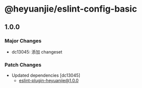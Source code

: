 # @heyuanjie/eslint-config-basic

## 1.0.0

### Major Changes

- dc13045: 添加 changeset

### Patch Changes

- Updated dependencies [dc13045]
  - eslint-plugin-heyuanjie@1.0.0
